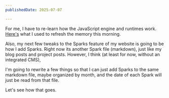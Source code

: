 ```yaml
---
publishedDate: 2025-07-07

---
```


For me, I have to re-learn how the JavaScript engine and runtimes work. [Here's](https://www.freecodecamp.org/news/javascript-engine-and-runtime-explained/) what I used to refresh the memory this morning.

Also, my next few tweaks to the Sparks feature of my website is going to be how I add Sparks. Right now its another Spark file (markdown), just like my blog posts and project posts. However, I think (at least for now, without an integrated CMS), 

I'm going to rewrite a few things so that I can just add Sparks to the same markdown file, maybe organized by month, and the date of each Spark will just be read from that file.

Let's see how that goes.